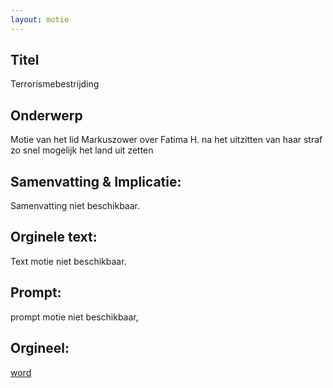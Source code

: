 ```yaml
---
layout: motie
---
```

## Titel
Terrorismebestrijding
## Onderwerp
Motie van het lid Markuszower over Fatima H. na het uitzitten van haar straf zo snel mogelijk het land uit zetten
## Samenvatting & Implicatie:
Samenvatting niet beschikbaar.
## Orginele text:
Text motie niet beschikbaar.

## Prompt:
prompt motie niet beschikbaar,
## Orgineel:
[word](https://gegevensmagazijn.tweedekamer.nl/OData/v4/2.0/Document(a170158a-381c-4315-9ef5-728089e4bcf5)/resource)

